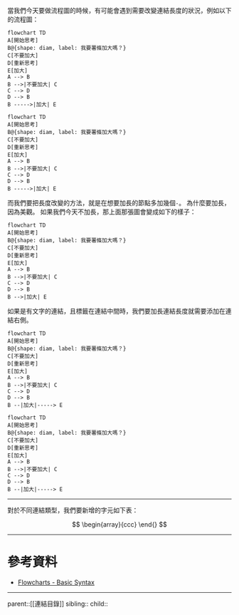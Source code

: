 當我們今天要做流程圖的時候，有可能會遇到需要改變連結長度的狀況，例如以下的流程圖：
```Mermaid
flowchart TD
A[開始思考]
B@{shape: diam, label: 我要薯條加大嗎？}
C[不要加大]
D[重新思考]
E[加大]
A --> B
B -->|不要加大| C
C --> D
D --> B
B ----->|加大| E
```
```mermaid
flowchart TD
A[開始思考]
B@{shape: diam, label: 我要薯條加大嗎？}
C[不要加大]
D[重新思考]
E[加大]
A --> B
B -->|不要加大| C
C --> D
D --> B
B ----->|加大| E
```
而我們要把長度改變的方法，就是在想要加長的節點多加幾個`-`。
為什麼要加長，因為美觀。
如果我們今天不加長，那上面那張圖會變成如下的樣子：
```mermaid
flowchart TD
A[開始思考]
B@{shape: diam, label: 我要薯條加大嗎？}
C[不要加大]
D[重新思考]
E[加大]
A --> B
B -->|不要加大| C
C --> D
D --> B
B -->|加大| E
```

如果是有文字的連結，且標籤在連結中間時，我們要加長連結長度就需要添加在連結右側。
```Mermaid
flowchart TD
A[開始思考]
B@{shape: diam, label: 我要薯條加大嗎？}
C[不要加大]
D[重新思考]
E[加大]
A --> B
B -->|不要加大| C
C --> D
D --> B
B --|加大|-----> E
```
```mermaid
flowchart TD
A[開始思考]
B@{shape: diam, label: 我要薯條加大嗎？}
C[不要加大]
D[重新思考]
E[加大]
A --> B
B -->|不要加大| C
C --> D
D --> B
B --|加大|-----> E
```
- - -
對於不同連結類型，我們要新增的字元如下表：

$$
\begin{array}{ccc}
\end{}
$$

- - -
# 參考資料
- [Flowcharts - Basic Syntax](https://mermaid.js.org/syntax/flowchart.html)
- - -
parent::[[連結目錄]]
sibling::
child::